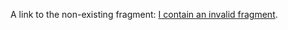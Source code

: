 A link to the non-existing fragment: [I contain an invalid fragment](https://github.com/lycheeverse/lychee#non-existent-anchor).
